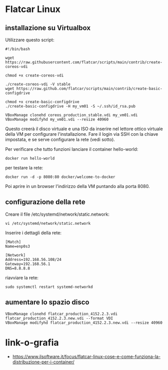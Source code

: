 # Flatcar Linux

## installazione su Virtualbox
Utilizzare questo script:

```
#!/bin/bash

wget https://raw.githubusercontent.com/flatcar/scripts/main/contrib/create-coreos-vdi

chmod +x create-coreos-vdi

./create-coreos-vdi -V stable
wget https://raw.github.com/flatcar/scripts/main/contrib/create-basic-configdrive

chmod +x create-basic-configdrive
./create-basic-configdrive -H my_vm01 -S ~/.ssh/id_rsa.pub

VBoxManage clonehd coreos_production_stable.vdi my_vm01.vdi
VBoxManage modifyhd my_vm01.vdi --resize 40960
```
Questo creerà il disco virtuale e una ISO da inserire nel lettore ottico virtuale della VM per configurare l'installazione. Fare il login via SSH
con la chiave impostata, e se serve configurare la rete (vedi sotto).

Per verificare che tutto funzioni lanciare il container hello-world:

```
docker run hello-world
```

per testare la rete:

```
docker run -d -p 8080:80 docker/welcome-to-docker
```

Poi aprire in un browser l'indirizzo della VM puntando alla porta 8080.

## configurazione della rete
Creare il file /etc/systemd/network/static.network:

```
vi /etc/systemd/network/static.network
```

Inserire i dettagli della rete:

```
[Match]
Name=enp0s3

[Network]
Address=192.168.56.108/24
Gateway=192.168.56.1
DNS=8.8.8.8
```

riavviare la rete:

```
sudo systemctl restart systemd-networkd
```

## aumentare lo spazio disco

```
VBoxManage clonehd flatcar_production_4152.2.3.vdi flatcar_production_4152.2.3.new.vdi --format VDI
VBoxManage modifyhd flatcar_production_4152.2.3.new.vdi --resize 40960
```
# link-o-grafia
- https://www.ilsoftware.it/focus/flatcar-linux-cose-e-come-funziona-la-distribuzione-per-i-container/
